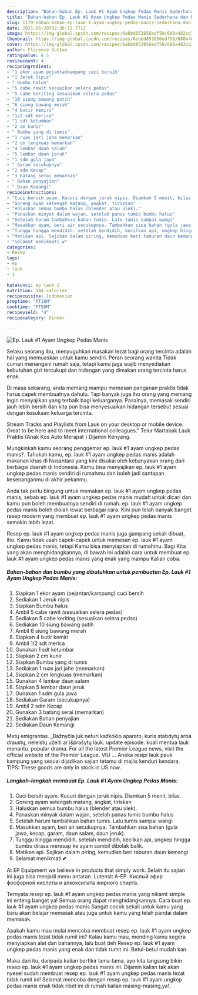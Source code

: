 ```yaml
---
description: "Bahan-bahan Ep. Lauk #1 Ayam Ungkep Pedas Manis Sederhana dan Mudah Dibuat"
title: "Bahan-bahan Ep. Lauk #1 Ayam Ungkep Pedas Manis Sederhana dan Mudah Dibuat"
slug: 1179-bahan-bahan-ep-lauk-1-ayam-ungkep-pedas-manis-sederhana-dan-mudah-dibuat
date: 2021-06-20T02:36:12.771Z
image: https://img-global.cpcdn.com/recipes/6ebbd853856edf50/680x482cq70/ep-lauk-1-ayam-ungkep-pedas-manis-foto-resep-utama.jpg
thumbnail: https://img-global.cpcdn.com/recipes/6ebbd853856edf50/680x482cq70/ep-lauk-1-ayam-ungkep-pedas-manis-foto-resep-utama.jpg
cover: https://img-global.cpcdn.com/recipes/6ebbd853856edf50/680x482cq70/ep-lauk-1-ayam-ungkep-pedas-manis-foto-resep-utama.jpg
author: Florence Sutton
ratingvalue: 4.5
reviewcount: 4
recipeingredient:
- "1 ekor ayam pejantankampung cuci bersih"
- "1 Jeruk nipis"
- " Bumbu halus"
- "5 cabe rawit sesuaikan selera pedas"
- "5 cabe keriting sesuaikan selera pedas"
- "10 siung bawang putih"
- "6 siung bawang merah"
- "4 butir kemiri"
- "1/2 sdt merica"
- "1 sdt ketumbar"
- "2 cm kunir"
- " Bumbu yang di tumis"
- "1 ruas jari jahe memarkan"
- "2 cm lengkuas memarkan"
- "4 lembar daun salam"
- "5 lembar daun jeruk"
- "1 sdm gula jawa"
- " Garam secukupnya"
- "2 sdm Kecap"
- "3 batang serai memarkan"
- " Bahan penyajian"
- " Daun Kemangi"
recipeinstructions:
- "Cuci bersih ayam. Kucuri dengan jeruk nipis. Diamkan 5 menit, bilas."
- "Goreng ayam setengah matang, angkat, tiriskan"
- "Haluskan semua bumbu halus (blender atau ulek)."
- "Panaskan minyak dalam wajan, setelah panas tumis bumbu halus"
- "Setelah harum tambahkan bahan tumis. Lalu tumis sampai wangi"
- "Masukkan ayam, beri air secukupnya. Tambahkan sisa bahan (gula jawa, kecap, garam, daun salam, daun jeruk)."
- "Tunggu hingga mendidih. setelah mendidih, kecilkan api, ungkep hingga bumbu dirasa meresap ke ayam sambil dibolak balik."
- "Matikan api. Sajikan dalam piring, kemudian beri taburan daun kemangi"
- "Selamat menikmati 💕"
categories:
- Resep
tags:
- ep
- lauk
- 1

katakunci: ep lauk 1 
nutrition: 144 calories
recipecuisine: Indonesian
preptime: "PT16M"
cooktime: "PT50M"
recipeyield: "4"
recipecategory: Dinner

---
```



![Ep. Lauk #1 Ayam Ungkep Pedas Manis](https://img-global.cpcdn.com/recipes/6ebbd853856edf50/680x482cq70/ep-lauk-1-ayam-ungkep-pedas-manis-foto-resep-utama.jpg)

Selaku seorang ibu, menyuguhkan masakan lezat bagi orang tercinta adalah hal yang memuaskan untuk kamu sendiri. Peran seorang  wanita Tidak cuman menangani rumah saja, tetapi kamu juga wajib menyediakan kebutuhan gizi tercukupi dan hidangan yang dimakan orang tercinta harus enak.

Di masa  sekarang, anda memang mampu memesan panganan praktis tidak harus capek membuatnya dahulu. Tapi banyak juga lho orang yang memang ingin menyajikan yang terbaik bagi keluarganya. Pasalnya, memasak sendiri jauh lebih bersih dan kita pun bisa menyesuaikan hidangan tersebut sesuai dengan kesukaan keluarga tercinta. 

Stream Tracks and Playlists from Lauk on your desktop or mobile device. Great to be here and to meet international colleagues.&#34; Telur Martabak Lauk Praktis (Anak Kos Auto Merapat ) Dijamin Kenyang.

Mungkinkah kamu seorang penggemar ep. lauk #1 ayam ungkep pedas manis?. Tahukah kamu, ep. lauk #1 ayam ungkep pedas manis adalah makanan khas di Nusantara yang kini disukai oleh kebanyakan orang dari berbagai daerah di Indonesia. Kamu bisa menyajikan ep. lauk #1 ayam ungkep pedas manis sendiri di rumahmu dan boleh jadi santapan kesenanganmu di akhir pekanmu.

Anda tak perlu bingung untuk memakan ep. lauk #1 ayam ungkep pedas manis, sebab ep. lauk #1 ayam ungkep pedas manis mudah untuk dicari dan kamu pun boleh membuatnya sendiri di rumah. ep. lauk #1 ayam ungkep pedas manis boleh diolah lewat berbagai cara. Kini pun telah banyak banget resep modern yang membuat ep. lauk #1 ayam ungkep pedas manis semakin lebih lezat.

Resep ep. lauk #1 ayam ungkep pedas manis juga gampang sekali dibuat, lho. Kamu tidak usah capek-capek untuk memesan ep. lauk #1 ayam ungkep pedas manis, tetapi Kamu bisa menyiapkan di rumahmu. Bagi Kita yang akan menghidangkannya, di bawah ini adalah cara untuk membuat ep. lauk #1 ayam ungkep pedas manis yang enak yang mampu Kalian coba.

<!--inarticleads1-->

##### Bahan-bahan dan bumbu yang dibutuhkan untuk pembuatan Ep. Lauk #1 Ayam Ungkep Pedas Manis:

1. Siapkan 1 ekor ayam (pejantan/kampung) cuci bersih
1. Sediakan 1 Jeruk nipis
1. Siapkan  Bumbu halus
1. Ambil 5 cabe rawit (sesuaikan selera pedas)
1. Sediakan 5 cabe keriting (sesuaikan selera pedas)
1. Sediakan 10 siung bawang putih
1. Ambil 6 siung bawang merah
1. Siapkan 4 butir kemiri
1. Ambil 1/2 sdt merica
1. Gunakan 1 sdt ketumbar
1. Siapkan 2 cm kunir
1. Siapkan  Bumbu yang di tumis
1. Sediakan 1 ruas jari jahe (memarkan)
1. Siapkan 2 cm lengkuas (memarkan)
1. Gunakan 4 lembar daun salam
1. Siapkan 5 lembar daun jeruk
1. Gunakan 1 sdm gula jawa
1. Sediakan  Garam (secukupnya)
1. Ambil 2 sdm Kecap
1. Gunakan 3 batang serai (memarkan)
1. Sediakan  Bahan penyajian
1. Sediakan  Daun Kemangi


Metų emigrantas. „Bažnyčia juk neturi kažkokio aparato, kuris stabdytų arba draustų, neleistų užeiti ar išprašytų lauk. update episode. kuali mentua lauk menantu. popular drama. For all the latest Premier League news, visit the official website of the Premier League. VIU … Aneka resipi lauk pauk kampung yang sesuai dijadikan sajian tetamu di majlis kenduri kendara. TIPS: These goods are only in stock in US now. 

<!--inarticleads2-->

##### Langkah-langkah membuat Ep. Lauk #1 Ayam Ungkep Pedas Manis:

1. Cuci bersih ayam. Kucuri dengan jeruk nipis. Diamkan 5 menit, bilas.
1. Goreng ayam setengah matang, angkat, tiriskan
1. Haluskan semua bumbu halus (blender atau ulek).
1. Panaskan minyak dalam wajan, setelah panas tumis bumbu halus
1. Setelah harum tambahkan bahan tumis. Lalu tumis sampai wangi
1. Masukkan ayam, beri air secukupnya. Tambahkan sisa bahan (gula jawa, kecap, garam, daun salam, daun jeruk).
1. Tunggu hingga mendidih. setelah mendidih, kecilkan api, ungkep hingga bumbu dirasa meresap ke ayam sambil dibolak balik.
1. Matikan api. Sajikan dalam piring, kemudian beri taburan daun kemangi
1. Selamat menikmati 💕


At EP Equipment we believe in products that simply work. Selain itu sajian ini juga bisa menjadi menu antaran. Lutensit A-EP. Кислый эфир фосфорной кислоты и алкоксилата жирного спирта. 

Ternyata resep ep. lauk #1 ayam ungkep pedas manis yang nikamt simple ini enteng banget ya! Semua orang dapat menghidangkannya. Cara buat ep. lauk #1 ayam ungkep pedas manis Sangat cocok sekali untuk kamu yang baru akan belajar memasak atau juga untuk kamu yang telah pandai dalam memasak.

Apakah kamu mau mulai mencoba membuat resep ep. lauk #1 ayam ungkep pedas manis lezat tidak rumit ini? Kalau kamu mau, mending kamu segera menyiapkan alat dan bahannya, lalu buat deh Resep ep. lauk #1 ayam ungkep pedas manis yang enak dan tidak rumit ini. Betul-betul mudah kan. 

Maka dari itu, daripada kalian berfikir lama-lama, ayo kita langsung bikin resep ep. lauk #1 ayam ungkep pedas manis ini. Dijamin kalian tak akan nyesel sudah membuat resep ep. lauk #1 ayam ungkep pedas manis lezat tidak rumit ini! Selamat mencoba dengan resep ep. lauk #1 ayam ungkep pedas manis enak tidak ribet ini di rumah kalian masing-masing,ya!.

